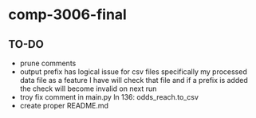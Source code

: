 # comp-3006-final

## TO-DO
  * prune comments
  * output prefix has logical issue for csv files specifically my processed data file as a feature I have will check that file and if a prefix is added the check will become invalid on next run
  * troy fix comment in main.py ln 136: odds_reach.to_csv
  * create proper README.md
